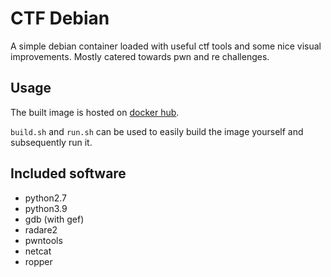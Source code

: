 # CTF Debian

A simple debian container loaded with useful ctf tools and some nice visual improvements. Mostly
catered towards pwn and re challenges.

## Usage

The built image is hosted on [docker
hub](https://hub.docker.com/repository/docker/stackotter/ctf-debian).

`build.sh` and `run.sh` can be used to easily build the image yourself and subsequently run it.

## Included software

- python2.7
- python3.9
- gdb (with gef)
- radare2
- pwntools
- netcat
- ropper
